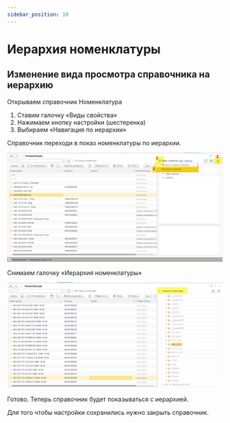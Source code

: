 ```yaml
---
sidebar_position: 10
---
```


# Иерархия номенклатуры

## Изменение вида просмотра справочника на иерархию
Открываем справочник Номенклатура

1. Ставим галочку «Виды свойства»
2. Нажимаем кнопку настройки (шестеренка)
3. Выбираем «Навигация по иерархии»

Справочник переходи в показ номенклатуры по иерархии.

![](./assets/Aspose.Words.5c57d24c-6b8c-4d0a-989e-78dcf7f1d62e.001.png)

Снимаем галочку «Иерархия номенклатуры»

![](./assets/Aspose.Words.5c57d24c-6b8c-4d0a-989e-78dcf7f1d62e.002.png)

Готово. Теперь справочник будет показываться с иерархией.

Для того чтобы настройки сохранились нужно закрыть справочник.

